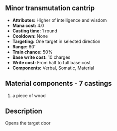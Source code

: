 ## Minor transmutation cantrip
- **Attributes:** Higher of intelligence and wisdom
- **Mana cost:** 4.0
- **Casting time:** 1 round
- **Cooldown:** None
- **Targeting:** One target in selected direction
- **Range:** 60'
- **Train chance:** 50%
- **Base write cost:** 10 charges
- **Write cost:** From half to full base cost
- **Components:** Verbal, Somatic, Material
## Material components - 7 castings
1. a piece of wood
## Description
Opens the target door
